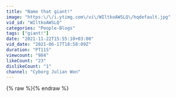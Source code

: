 ```yaml
---
title: "Name that giant!"
image: "https:\/\/i.ytimg.com\/vi\/WIltkoAWSLQ\/hqdefault.jpg"
vid_id: "WIltkoAWSLQ"
categories: "People-Blogs"
tags: ["giant!"]
date: "2021-11-22T15:55:10+03:00"
vid_date: "2021-06-17T18:58:09Z"
duration: "PT11S"
viewcount: "984"
likeCount: "23"
dislikeCount: "1"
channel: "Cyborg Julian Won"
---
```

{% raw %}{% endraw %}
